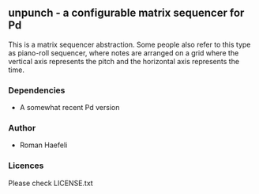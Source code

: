 ## unpunch - a configurable matrix sequencer for Pd

This is a matrix sequencer abstraction. Some people also refer to
this type as piano-roll sequencer, where notes are arranged on a grid
where the vertical axis represents the pitch and the horizontal axis
represents the time.

### Dependencies

 * A somewhat recent Pd version

### Author

 * Roman Haefeli

### Licences

Please check LICENSE.txt
